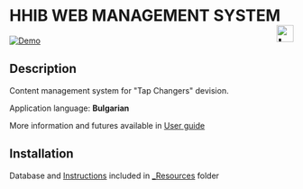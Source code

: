 
HHIB WEB MANAGEMENT SYSTEM <a href="https://ju.se"><img src="https://cdn.rawgit.com/atanasyanew/HHIB/master/_Resources/logo.svg" title="Logo" align="right" height="30" /></a> 
======
[![Demo](https://img.shields.io/badge/Demo-Online-green.svg)](http://hhib.azurewebsites.net/)

## Description
Content management system for "Tap Changers" devision. 

Application language: **Bulgarian**

More information and futures available in [User guide](https://github.com/atanasyanew/HHIB/tree/master/_Resources/Instruction_web_management.pdf)

## Installation

Database and [Instructions](https://github.com/atanasyanew/HHIB/tree/master/_Resources/Installation_web_management.pdf) included in [_Resources](https://github.com/atanasyanew/HHIB/tree/master/_Resources) folder

